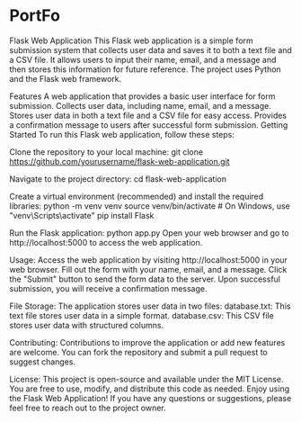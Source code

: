 # PortFo

Flask Web Application
This Flask web application is a simple form submission system that collects user data and saves it to both a text file and a CSV file. It allows users to input their name, email, and a message and then stores this information for future reference. The project uses Python and the Flask web framework.

Features
A web application that provides a basic user interface for form submission.
Collects user data, including name, email, and a message.
Stores user data in both a text file and a CSV file for easy access.
Provides a confirmation message to users after successful form submission.
Getting Started
To run this Flask web application, follow these steps:

Clone the repository to your local machine:
git clone https://github.com/yourusername/flask-web-application.git

Navigate to the project directory:
cd flask-web-application

Create a virtual environment (recommended) and install the required libraries:
python -m venv venv
source venv/bin/activate  # On Windows, use "venv\Scripts\activate"
pip install Flask

Run the Flask application:
python app.py
Open your web browser and go to http://localhost:5000 to access the web application.

Usage:
Access the web application by visiting http://localhost:5000 in your web browser.
Fill out the form with your name, email, and a message.
Click the "Submit" button to send the form data to the server.
Upon successful submission, you will receive a confirmation message.

File Storage:
The application stores user data in two files:
database.txt: This text file stores user data in a simple format.
database.csv: This CSV file stores user data with structured columns.

Contributing:
Contributions to improve the application or add new features are welcome. You can fork the repository and submit a pull request to suggest changes.

License:
This project is open-source and available under the MIT License. You are free to use, modify, and distribute this code as needed.
Enjoy using the Flask Web Application! If you have any questions or suggestions, please feel free to reach out to the project owner.




